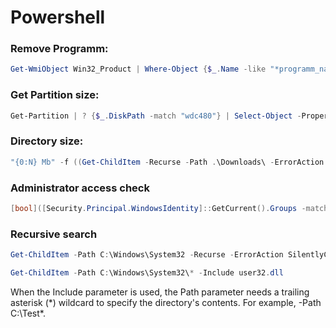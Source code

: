 # Powershell

### Remove Programm:
```powershell
Get-WmiObject Win32_Product | Where-Object {$_.Name -like "*programm_name*"} | % {$_.Uninstall} 
```

### Get Partition size:
```powershell
Get-Partition | ? {$_.DiskPath -match "wdc480"} | Select-Object -Property DiskPath, AccessPaths, @{Name = "Size"; Expression = {"{0:N}" -f [Math]::Round($_.Size / 1Gb, 2)}} | Format-List
```

### Directory size:
```powershell
"{0:N} Mb" -f ((Get-ChildItem -Recurse -Path .\Downloads\ -ErrorAction SilentlyContinue | Measure-Object -Property Length -Sum).Sum/1Mb)
```

### Administrator access check
```powershell
[bool]([Security.Principal.WindowsIdentity]::GetCurrent().Groups -match 'S-1-5-32-544')
```
### Recursive search
```powershell
Get-ChildItem -Path C:\Windows\System32 -Recurse -ErrorAction SilentlyContinue | select FullName | ? {$_.FullName -match "user32.dll"}
```
```powershell
Get-ChildItem -Path C:\Windows\System32\* -Include user32.dll
```
When the Include parameter is used, the Path parameter needs a trailing asterisk (*) wildcard to specify the directory's contents. For example, -Path C:\Test\*.
